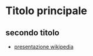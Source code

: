 # Titolo principale
## secondo titolo
  * [presentazione wikipedia](https://github.com/piergiovanna/DigBeniCulturali/blob/93a6abf595903e49eae7724a1f352840af7ada8e/presentazione-wikipedia.pdf)
